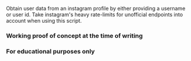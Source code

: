 Obtain user data from an instagram profile by either providing a username or user id.
Take instagram's heavy rate-limits for unofficial endpoints into account when using this script.






### Working proof of concept at the time of writing

### For educational purposes only